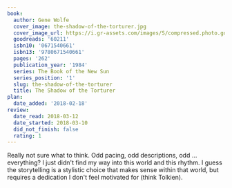 ```yaml
---
book:
  author: Gene Wolfe
  cover_image: the-shadow-of-the-torturer.jpg
  cover_image_url: https://i.gr-assets.com/images/S/compressed.photo.goodreads.com/books/1329650008l/60211._SX98_.jpg
  goodreads: '60211'
  isbn10: '0671540661'
  isbn13: '9780671540661'
  pages: '262'
  publication_year: '1984'
  series: The Book of the New Sun
  series_position: '1'
  slug: the-shadow-of-the-torturer
  title: The Shadow of the Torturer
plan:
  date_added: '2018-02-18'
review:
  date_read: 2018-03-12
  date_started: 2018-03-10
  did_not_finish: false
  rating: 1
---
```


Really not sure what to think. Odd pacing, odd descriptions, odd … everything? I just didn't find my way into this world and this rhythm. I guess the storytelling is a stylistic choice that makes sense within that world, but requires a dedication I don't feel motivated for (think Tolkien).

